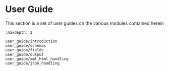 # User Guide
This section is a set of user guides on the various modules contained herein


```{toctree}
:maxdepth: 2

user_guide/introduction
user_guide/schemas
user_guide/fields
user_guide/output
user_guide/xml_html_handling
user_guide/json_handling

```